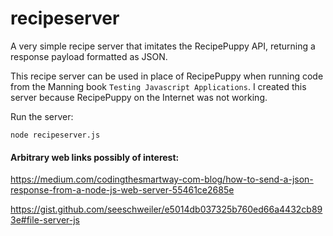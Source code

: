 # recipeserver

A very simple recipe server that imitates the RecipePuppy API, returning a response payload formatted as JSON.  

This recipe server can be used in place of RecipePuppy when running code from the Manning book `Testing Javascript Applications`.  I created this server because RecipePuppy on the Internet was not working.

Run the server:
```
node recipeserver.js
```

#### Arbitrary web links possibly of interest:

https://medium.com/codingthesmartway-com-blog/how-to-send-a-json-response-from-a-node-js-web-server-55461ce2685e

https://gist.github.com/seeschweiler/e5014db037325b760ed66a4432cb893e#file-server-js
